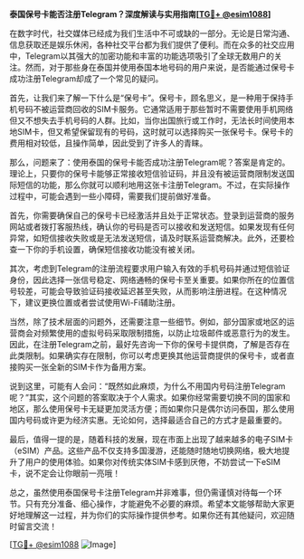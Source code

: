 **泰国保号卡能否注册Telegram？深度解读与实用指南[[TG💪+ @esim1088](https://t.me/s/esim1088)]**

在数字时代，社交媒体已经成为我们生活中不可或缺的一部分。无论是日常沟通、信息获取还是娱乐休闲，各种社交平台都为我们提供了便利。而在众多的社交应用中，Telegram以其强大的加密功能和丰富的功能选项吸引了全球无数用户的关注。然而，对于那些身在泰国并使用泰国本地号码的用户来说，是否能通过保号卡成功注册Telegram却成了一个常见的疑问。

首先，让我们来了解一下什么是“保号卡”。保号卡，顾名思义，是一种用于保持手机号码不被运营商回收的SIM卡服务。它通常适用于那些暂时不需要使用手机网络但又不想失去手机号码的人群。比如，当你出国旅行或工作时，无法长时间使用本地SIM卡，但又希望保留现有的号码，这时就可以选择购买一张保号卡。保号卡的费用相对较低，且操作简单，因此受到了许多人的青睐。

那么，问题来了：使用泰国的保号卡能否成功注册Telegram呢？答案是肯定的。理论上，只要你的保号卡能够正常接收短信验证码，并且没有被运营商限制发送国际短信的功能，那么你就可以顺利地用这张卡注册Telegram。不过，在实际操作过程中，可能会遇到一些小障碍，需要我们提前做好准备。

首先，你需要确保自己的保号卡已经激活并且处于正常状态。登录到运营商的服务网站或者拨打客服热线，确认你的号码是否可以接收和发送短信。如果发现有任何异常，如短信接收失败或是无法发送短信，请及时联系运营商解决。此外，还要检查一下你的手机设置，确保短信接收功能没有被关闭。

其次，考虑到Telegram的注册流程要求用户输入有效的手机号码并通过短信验证身份，因此选择一张信号稳定、网络通畅的保号卡至关重要。如果你所在的位置信号较差，可能会导致验证码接收延迟甚至失败，从而影响注册进程。在这种情况下，建议更换位置或者尝试使用Wi-Fi辅助注册。

当然，除了技术层面的问题外，还需要注意一些细节。例如，部分国家或地区的运营商会对频繁使用的虚拟号码采取限制措施，以防止垃圾邮件或恶意行为的发生。因此，在注册Telegram之前，最好先咨询一下你的保号卡提供商，了解是否存在此类限制。如果确实存在限制，你可以考虑更换其他运营商提供的保号卡，或者直接购买一张全新的SIM卡作为备用方案。

说到这里，可能有人会问：“既然如此麻烦，为什么不用国内号码注册Telegram呢？”其实，这个问题的答案取决于个人需求。如果你经常需要切换不同的国家和地区，那么使用保号卡无疑更加灵活方便；而如果你只是偶尔访问泰国，那么使用国内号码或许更为经济实惠。无论如何，选择最适合自己的方式才是最重要的。

最后，值得一提的是，随着科技的发展，现在市面上出现了越来越多的电子SIM卡（eSIM）产品。这些产品不仅支持多国漫游，还能随时随地切换网络，极大地提升了用户的使用体验。如果你对传统实体SIM卡感到厌倦，不妨尝试一下eSIM卡，说不定会让你眼前一亮哦！

总之，虽然使用泰国保号卡注册Telegram并非难事，但仍需谨慎对待每一个环节。只有充分准备、细心操作，才能避免不必要的麻烦。希望本文能够帮助大家更好地理解这一过程，并为你们的实际操作提供参考。如果你还有其他疑问，欢迎随时留言交流！

[[TG💪+ @esim1088](https://t.me/s/esim1088) ![Image](https://i.postimg.cc/4NQfJmqS/Snipaste-2025-05-13-00-14-12.png)]